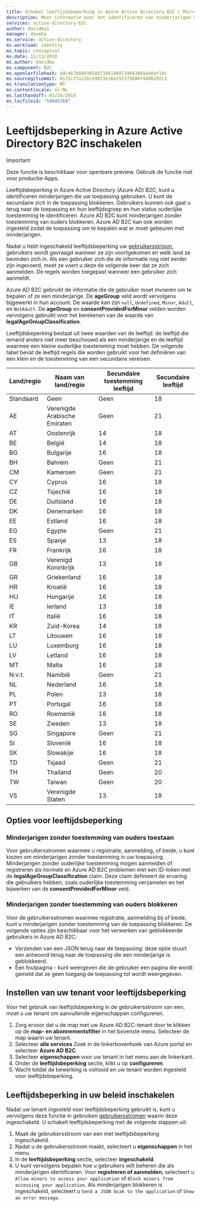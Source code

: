 ```yaml
---
title: Schakel leeftijdsbeperking in Azure Active Directory B2C | Microsoft Docs
description: Meer informatie over het identificeren van minderjarigen met behulp van uw toepassing.
services: active-directory-b2c
author: davidmu1
manager: daveba
ms.service: active-directory
ms.workload: identity
ms.topic: conceptual
ms.date: 11/13/2018
ms.author: davidmu
ms.component: B2C
ms.openlocfilehash: ddc4b7b899385eb7388198973460386a4a0af10c
ms.sourcegitcommit: 8115c7fa126ce9bf3e16415f275680f4486192c1
ms.translationtype: MT
ms.contentlocale: nl-NL
ms.lasthandoff: 01/24/2019
ms.locfileid: "54845769"
---
```

# <a name="enable-age-gating-in-azure-active-directory-b2c"></a>Leeftijdsbeperking in Azure Active Directory B2C inschakelen

>[!IMPORTANT]
>Deze functie is beschikbaar voor openbare preview. Gebruik de functie niet voor productie-Apps. 
>

Leeftijdsbeperking in Azure Active Directory (Azure AD) B2C, kunt u identificeren minderjarigen die uw toepassing gebruiken. U kunt de secundaire zich in de toepassing blokkeren. Gebruikers kunnen ook gaat u terug naar de toepassing en hun leeftijdsgroep en hun status ouderlijke toestemming te identificeren. Azure AD B2C kunt minderjarigen zonder toestemming van ouders blokkeren. Azure AD B2C kan ook worden ingesteld zodat de toepassing om te bepalen wat er moet gebeuren met minderjarigen.

Nadat u hebt ingeschakeld leeftijdsbeperking uw [gebruikersstroom](active-directory-b2c-reference-policies.md), gebruikers wordt gevraagd wanneer ze zijn voortgekomen en welk land ze bevinden zich in. Als een gebruiker zich die de informatie nog niet eerder zijn ingevoerd, moet ze voert u deze de volgende keer dat ze zich aanmelden. De regels worden toegepast wanneer een gebruiker zich aanmeldt.

Azure AD B2C gebruikt de informatie die de gebruiker moet invoeren om te bepalen of ze een minderjarige. De **ageGroup** veld wordt vervolgens bijgewerkt in hun account. De waarde kan zijn `null`, `Undefined`, `Minor`, `Adult`, en `NotAdult`.  De **ageGroup** en **consentProvidedForMinor** velden worden vervolgens gebruikt voor het berekenen van de waarde van **legalAgeGroupClassification**.

Leeftijdsbeperking bestaat uit twee waarden van de leeftijd: de leeftijd die iemand anders niet meer beschouwd als een minderjarige en de leeftijd waarmee een kleine ouderlijke toestemming moet hebben. De volgende tabel bevat de leeftijd regels die worden gebruikt voor het definiëren van een klein en de toestemming van een secundaire vereisen.

| Land/regio | Naam van land/regio | Secundaire toestemming leeftijd | Secundaire leeftijd |
| ------- | ------------ | ----------------- | --------- |
| Standaard | Geen | Geen | 18 |
| AE | Verenigde Arabische Emiraten | Geen | 21 |
| AT | Oostenrijk | 14 | 18 |
| BE | België | 14 | 18 |
| BG | Bulgarije | 16 | 18 |
| BH | Bahrein | Geen | 21 |
| CM | Kameroen | Geen | 21 |
| CY | Cyprus | 16 | 18 |
| CZ | Tsjechië | 16 | 18 |
| DE | Duitsland | 16 | 18 |
| DK | Denemarken | 16 | 18 |
| EE | Estland | 16 | 18 |
| EG | Egypte | Geen | 21 |
| ES | Spanje | 13 | 18 |
| FR | Frankrijk | 16 | 18 |
| GB | Verenigd Koninkrijk | 13 | 18 |
| GR | Griekenland | 16 | 18 |
| HR | Kroatië | 16 | 18 |
| HU | Hongarije | 16 | 18 |
| IE | Ierland | 13 | 18 |
| IT | Italië | 16 | 18 |
| KR | Zuid-Korea | 14 | 18 |
| LT | Litouwen | 16 | 18 |
| LU | Luxemburg | 16 | 18 |
| LV | Letland | 16 | 18 |
| MT | Malta | 16 | 18 |
| N.v.t. | Namibië | Geen | 21 |
| NL | Nederland | 16 | 18 |
| PL | Polen | 13 | 18 |
| PT | Portugal | 16 | 18 |
| RO | Roemenië | 16 | 18 |
| SE | Zweden | 13 | 18 |
| SG | Singapore | Geen | 21 |
| SI | Slovenië | 16 | 18 |
| SK | Slowakije | 16 | 18 |
| TD | Tsjaad | Geen | 21 |
| TH | Thailand | Geen | 20 |
| TW | Taiwan | Geen | 20 | 
| VS | Verenigde Staten | 13 | 18 |

## <a name="age-gating-options"></a>Opties voor leeftijdsbeperking
 
### <a name="allowing-minors-without-parental-consent"></a>Minderjarigen zonder toestemming van ouders toestaan

Voor gebruikersstromen waarmee u registratie, aanmelding, of beide, u kunt kiezen om minderjarigen zonder toestemming in uw toepassing. Minderjarigen zonder ouderlijke toestemming mogen aanmelden of registreren als normale en Azure AD B2C problemen met een ID-token met de **legalAgeGroupClassification** claim. Deze claim definieert de ervaring die gebruikers hebben, zoals ouderlijke toestemming verzamelen en het bijwerken van de **consentProvidedForMinor** veld.

### <a name="blocking-minors-without-parental-consent"></a>Minderjarigen zonder toestemming van ouders blokkeren

Voor de gebruikersstromen waarmee registratie, aanmelding bij of beide, kunt u minderjarigen zonder toestemming van de toepassing blokkeren. De volgende opties zijn beschikbaar voor het verwerken van geblokkeerde gebruikers in Azure AD B2C:

- Verzenden van een JSON terug naar de toepassing: deze optie stuurt een antwoord terug naar de toepassing die een minderjarige is geblokkeerd.
- Een foutpagina - kunt weergeven die de gebruiker een pagina die wordt gemeld dat ze geen toegang de toepassing tot wordt weergegeven.

## <a name="set-up-your-tenant-for-age-gating"></a>Instellen van uw tenant voor leeftijdsbeperking

Voor het gebruik van leeftijdsbeperking in de gebruikersstroom van een, moet u uw tenant om aanvullende eigenschappen configureren.

1. Zorg ervoor dat u de map met uw Azure AD B2C-tenant door te klikken op de **map- en abonnementsfilter** in het bovenste menu. Selecteer de map waarin uw tenant. 
2. Selecteer **alle services** Zoek in de linkerbovenhoek van Azure portal en selecteer **Azure AD B2C**.
3. Selecteer **eigenschappen** voor uw tenant in het menu aan de linkerkant.
2. Onder de **leeftijdsbeperking** sectie, klikt u op **configureren**.
3. Wacht totdat de bewerking is voltooid en uw tenant worden ingesteld voor leeftijdsbeperking.

## <a name="enable-age-gating-in-your-user-flow"></a>Leeftijdsbeperking in uw beleid inschakelen

Nadat uw tenant ingesteld voor leeftijdsbeperking gebruikt is, kunt u vervolgens deze functie in gebruiken [gebruikersstromen](user-flow-versions.md) waarin deze ingeschakeld. U schakelt leeftijdsbeperking met de volgende stappen uit:

1. Maak de gebruikersstroom van een met leeftijdsbeperking ingeschakeld.
2. Nadat u de gebruikersstroom maakt, selecteert u **eigenschappen** in het menu.
3. In de **leeftijdsbeperking** sectie, selecteer **ingeschakeld**.
4. U kunt vervolgens bepalen hoe u gebruikers wilt beheren die als minderjarigen identificeren. Voor **registreren of aanmelden**, selecteert u `Allow minors to access your application` of `Block minors from accessing your application`. Als minderjarigen blokkeren is ingeschakeld, selecteert u `Send a JSON bcak to the application` of `Show an error message`. 




